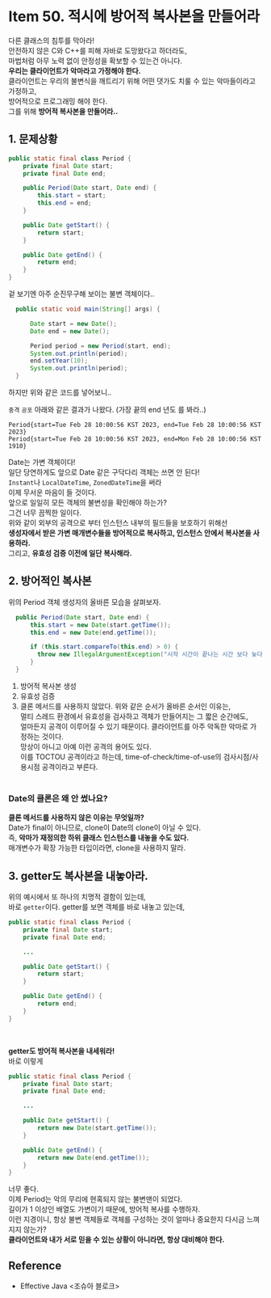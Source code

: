 # Item 50. 적시에 방어적 복사본을 만들어라
다른 클래스의 침투를 막아라! <br>
안전하지 않은 C와 C++를 피해 자바로 도망왔다고 하더라도, <br>
마법처럼 아무 노력 없이 안정성을 확보할 수 있는건 아니다. <br>
**우리는 클라이언트가 악마라고 가정해야 한다.** <br> 
클라이언트는 우리의 불변식을 깨트리기 위해 어떤 댓가도 치룰 수 있는 악마들이라고 가정하고, <Br> 
방어적으로 프로그래밍 해야 한다. <br>
그를 위해 **방어적 복사본을 만들어라..**


## 1. 문제상황

```java
public static final class Period {
    private final Date start;
    private final Date end;

    public Period(Date start, Date end) {
        this.start = start;
        this.end = end;
    }

    public Date getStart() {
        return start;
    }

    public Date getEnd() {
        return end;
    }
}
```
겉 보기엔 아주 순진무구해 보이는 불변 객체이다.. <Br>


```java
  public static void main(String[] args) {

      Date start = new Date();
      Date end = new Date();

      Period period = new Period(start, end);
      System.out.println(period);
      end.setYear(10);
      System.out.println(period);
  }
```

하지만 위와 같은 코드를 넣어보니.. <br>


`충격` `공포` 아래와 같은 결과가 나왔다. (가장 끝의 end 년도 를 봐라..) <Br>
```
Period{start=Tue Feb 28 10:00:56 KST 2023, end=Tue Feb 28 10:00:56 KST 2023}
Period{start=Tue Feb 28 10:00:56 KST 2023, end=Mon Feb 28 10:00:56 KST 1910}
```
Date는 가변 객체이다! <br>
일단 당연하게도 앞으로 Date 같은 구닥다리 객체는 쓰면 안 된다! <br>
`Instant`나 `LocalDateTime`, `ZonedDateTime`을 써라 <br>
이제 무서운 마음이 들 것이다. <Br>
앞으로 일일히 모든 객체의 불변성을 확인해야 하는가? <br>
그건 너무 끔찍한 일이다. <Br>
위와 같이 외부의 공격으로 부터 인스턴스 내부의 필드들을 보호하기 위해선 <br>
**생성자에서 받은 가변 매개변수들을 방어적으로 복사하고, 인스턴스 안에서 복사본을 사용하라.** <br>
그리고, **유효성 검증 이전에 일단 복사해라.** <br>

## 2. 방어적인 복사본
위의 Period 객체 생성자의 올바른 모습을 살펴보자.
```java
  public Period(Date start, Date end) {
      this.start = new Date(start.getTime());
      this.end = new Date(end.getTime());

      if (this.start.compareTo(this.end) > 0) {
        throw new IllegalArgumentException("시작 시간이 끝나는 시간 보다 늦다.");
      }
  }
```
1. 방어적 복사본 생성
2. 유효성 검증
3. 클론 메서드를 사용하지 않았다.
위와 같은 순서가 올바른 순서인 이유는, <br>
멀티 스레드 환경에서 유효성을 검사하고 객체가 만들어지는 그 짧은 순간에도, <Br> 
얼마든지 공격이 이루어질 수 있기 때문이다. 클라이언트를 아주 악독한 악마로 가정하는 것이다. <br>
망상이 아니고 아예 이런 공격의 용어도 있다. <br> 
이를 TOCTOU 공격이라고 하는데, time-of-check/time-of-use의 검사시점/사용시점 공격이라고 부른다. <br> <br>

### Date의 클론은 왜 안 썼나요?
**클론 메서드를 사용하지 않은 이유는 무엇일까?** <br>
Date가 final이 아니므로, clone이 Date의 clone이 아닐 수 있다. <br>
즉, **악마가 재정의한 하위 클래스 인스턴스를 내놓을 수도 있다.** <Br>
매개변수가 확장 가능한 타입이라면, clone을 사용하지 말라.


## 3. getter도 복사본을 내놓아라.
위의 예시에서 또 하나의 치명적 결함이 있는데, <br>
바로 `getter`이다. getter를 보면 객체를 바로 내놓고 있는데, <br>

```java
public static final class Period {
    private final Date start;
    private final Date end;

    ...

    public Date getStart() {
        return start;
    }

    public Date getEnd() {
        return end;
    }
}
```
<br>

**getter도 방어적 복사본을 내세워라!** <Br>
바로 이렇게

```java
public static final class Period {
    private final Date start;
    private final Date end;

    ...

    public Date getStart() {
        return new Date(start.getTime());
    }

    public Date getEnd() {
        return new Date(end.getTime());
    }
}
```
너무 좋다. <br>
이제 Period는 악의 무리에 현혹되지 않는 불변맨이 되었다. <br>
길이가 1 이상인 배열도 가변이기 때문에, 방어적 복사를 수행하자. <Br>
이런 지경이니, 항상 불변 객체들로 객체를 구성하는 것이 얼마나 중요한지 다시금 느껴지지 않는가? <br>
**클라이언트와 내가 서로 믿을 수 있는 상황이 아니라면, 항상 대비해야 한다.**


## Reference
- Effective Java <조슈아 블로크>
